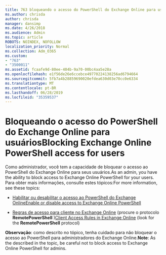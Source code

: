 ```yaml
---
title: 763 bloqueando o acesso do PowerShell do Exchange Online para usuários
ms.author: chrisda
author: chrisda
manager: dansimp
ms.date: 4/26/2018
ms.audience: Admin
ms.topic: article
ROBOTS: NOINDEX, NOFOLLOW
localization_priority: Normal
ms.collection: Adm_O365
ms.custom:
- "763"
- "3500011"
ms.assetid: fcaafe9d-80ee-404b-9a70-00bc4aa5e28a
ms.openlocfilehash: e1f56de26e6ccebce49770224138256ad6794664
ms.sourcegitcommit: 5fb7a4b28859690020efdea630d03e70cc0e6334
ms.translationtype: MT
ms.contentlocale: pt-BR
ms.lasthandoff: 06/28/2019
ms.locfileid: "35359537"
---
```

# <a name="blocking-exchange-online-powershell-access-for-users"></a><span data-ttu-id="bb629-102">Bloqueando o acesso do PowerShell do Exchange Online para usuários</span><span class="sxs-lookup"><span data-stu-id="bb629-102">Blocking Exchange Online PowerShell access for users</span></span>
<span data-ttu-id="bb629-103">Como administrador, você tem a capacidade de bloquear o acesso ao PowerShell do Exchange Online para seus usuários.</span><span class="sxs-lookup"><span data-stu-id="bb629-103">As an admin, you have the ability to block access to Exchange Online PowerShell for your users.</span></span> <span data-ttu-id="bb629-104">Para obter mais informações, consulte estes tópicos:</span><span class="sxs-lookup"><span data-stu-id="bb629-104">For more information, see these topics:</span></span>

- [<span data-ttu-id="bb629-105">Habilitar ou desabilitar o acesso ao PowerShell do Exchange Online</span><span class="sxs-lookup"><span data-stu-id="bb629-105">Enable or disable access to Exchange Online PowerShell</span></span>](https://docs.microsoft.com/powershell/exchange/exchange-online/disable-access-to-exchange-online-powershell)

- <span data-ttu-id="bb629-106">[Regras de acesso para cliente no Exchange Online](https://technet.microsoft.com/library/mt842508.aspx) (procure o protocolo **RemotePowerShell** )</span><span class="sxs-lookup"><span data-stu-id="bb629-106">[Client Access Rules in Exchange Online](https://technet.microsoft.com/library/mt842508.aspx) (look for the **RemotePowerShell** protocol)</span></span> 

<span data-ttu-id="bb629-107">**Observação**: como descrito no tópico, tenha cuidado para não bloquear o acesso ao PowerShell para administradores do Exchange Online.</span><span class="sxs-lookup"><span data-stu-id="bb629-107">**Note**: As the described in the topic, be careful not to block access to Exchange Online PowerShell for admins.</span></span>
